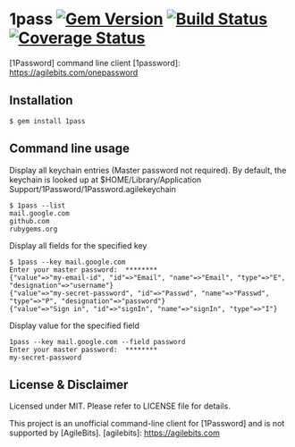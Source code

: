 # 1pass [![Gem Version](https://badge.fury.io/rb/1pass.png)](http://badge.fury.io/rb/1pass) [![Build Status](https://travis-ci.org/dlokesh/1pass.png)](https://travis-ci.org/dlokesh/1pass) [![Coverage Status](https://coveralls.io/repos/dlokesh/1pass/badge.png?branch=master)](https://coveralls.io/r/dlokesh/1pass?branch=master)

[1Password] command line client
[1password]: https://agilebits.com/onepassword

## Installation

    $ gem install 1pass

## Command line usage

Display all keychain entries (Master password not required). By default, the keychain is looked up at $HOME/Library/Application Support/1Password/1Password.agilekeychain

    $ 1pass --list
    mail.google.com
    github.com
    rubygems.org

    
Display all fields for the specified key    

    $ 1pass --key mail.google.com
    Enter your master password:  ********
    {"value"=>"my-email-id", "id"=>"Email", "name"=>"Email", "type"=>"E", "designation"=>"username"}
    {"value"=>"my-secret-password", "id"=>"Passwd", "name"=>"Passwd", "type"=>"P", "designation"=>"password"}
    {"value"=>"Sign in", "id"=>"signIn", "name"=>"signIn", "type"=>"I"}
    
Display value for the specified field

    1pass --key mail.google.com --field password
    Enter your master password:  ********
    my-secret-password
    
## License & Disclaimer

Licensed under MIT. Please refer to LICENSE file for details.

This project is an unofficial command-line client for [1Password] and is not supported by [AgileBits].
[agilebits]: https://agilebits.com

    

